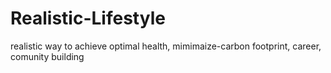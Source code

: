 # Realistic-Lifestyle
realistic way to achieve optimal health, mimimaize-carbon footprint, career, comunity building
